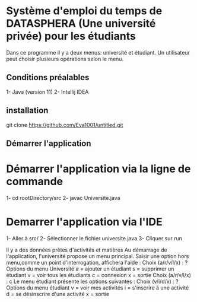 # Système d'emploi du temps de DATASPHERA (Une université privée) pour les étudiants

Dans ce programme il y a deux menus: université et étudiant.
Un utilisateur peut choisir plusieurs opérations selon le menu.

## Conditions préalables

1- Java (version 11)
2- Intellij IDEA

## installation

git clone https://github.com/Eya1001/untitled.git

## Démarrer l'application
# Démarrer l'application via la ligne de commande
 1- cd rootDirectory/src
 2- javac Universite.java

#  Demarrer l'application via l'IDE
1- Aller à src/
2- Sélectionner le fichier universite.java
3- Cliquer sur run
       
  Il y a des données prêtes d'activités et matières
  Au démarrage de l'application, l'université propose un menu principal. 
  Saisir une option hors menu,comme un point d'interrogation, affichera l'aide :
        Choix (a/r/v/l/x) : ?
        Options du menu Université
            a = ajouter un étudiant
            s = supprimer un étudiant
            v = voir tous les étudiants
            c = connexion
            x = sortie
        Choix (a/r/v/l/x) : c
            Le menu étudiant présente les options suivantes :
                Choix (v/i/d/x) : ?
                    Options du menu étudiant
                        v = voir mes activités
                        i = s'inscrire à une activité
                        d = se désinscrire d'une activité
                        x = sortie
